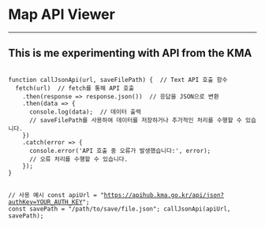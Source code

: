 # Map API Viewer
---

## This is me experimenting with API from the KMA
<code> 
function callJsonApi(url, saveFilePath) {  // Text API 호출 함수
  fetch(url)  // fetch를 통해 API 호출
    .then(response => response.json())  // 응답을 JSON으로 변환
    .then(data => {
      console.log(data);  // 데이터 출력
      // saveFilePath를 사용하여 데이터를 저장하거나 추가적인 처리를 수행할 수 있습니다.
    })
    .catch(error => {
      console.error('API 호출 중 오류가 발생했습니다:', error);
      // 오류 처리를 수행할 수 있습니다.
    });
}

// 사용 예시
const apiUrl = "https://apihub.kma.go.kr/api/json?authKey=YOUR_AUTH_KEY";
const savePath = "/path/to/save/file.json";
callJsonApi(apiUrl, savePath);
</code>
